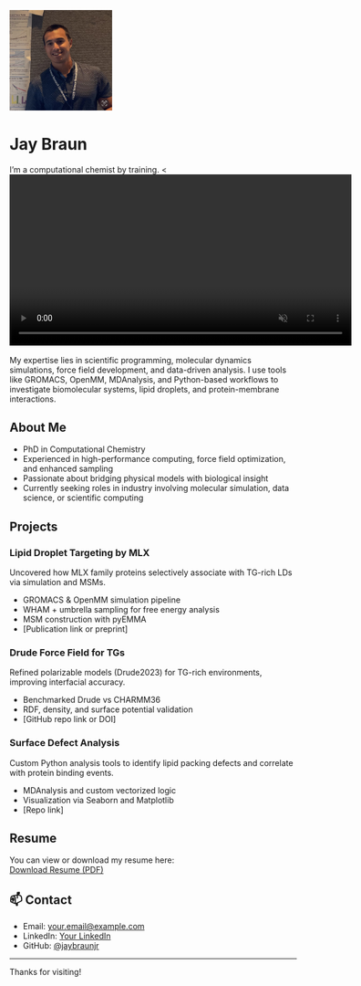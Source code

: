 <p align="left">
  <img src="IMG_3328.jpg" width="180" alt="Jay Braun">
</p>

# Jay Braun


I’m a computational chemist by training. 
<
<video autoplay muted loop playsinline width="600">
  <source src="tica_fast.mp4" type="video/mp4">
  Your browser does not support the video tag.
</video>


My expertise lies in scientific programming, molecular dynamics simulations, force field development, and data-driven analysis. I use tools like GROMACS, OpenMM, MDAnalysis, and Python-based workflows to investigate biomolecular systems, lipid droplets, and protein-membrane interactions.

##  About Me

- PhD in Computational Chemistry  
- Experienced in high-performance computing, force field optimization, and enhanced sampling  
- Passionate about bridging physical models with biological insight  
- Currently seeking roles in industry involving molecular simulation, data science, or scientific computing  

## Projects

### Lipid Droplet Targeting by MLX
Uncovered how MLX family proteins selectively associate with TG-rich LDs via simulation and MSMs.

- GROMACS & OpenMM simulation pipeline  
- WHAM + umbrella sampling for free energy analysis  
- MSM construction with pyEMMA  
- [Publication link or preprint]  

###  Drude Force Field for TGs
Refined polarizable models (Drude2023) for TG-rich environments, improving interfacial accuracy.

- Benchmarked Drude vs CHARMM36  
- RDF, density, and surface potential validation  
- [GitHub repo link or DOI]  

### Surface Defect Analysis
Custom Python analysis tools to identify lipid packing defects and correlate with protein binding events.

- MDAnalysis and custom vectorized logic  
- Visualization via Seaborn and Matplotlib  
- [Repo link]

## Resume

You can view or download my resume here:  
[Download Resume (PDF)](link-to-resume.pdf)

## 📫 Contact

- Email: your.email@example.com  
- LinkedIn: [Your LinkedIn](https://linkedin.com/in/yourname)  
- GitHub: [@jaybraunjr](https://github.com/jaybraunjr)

---

Thanks for visiting!
